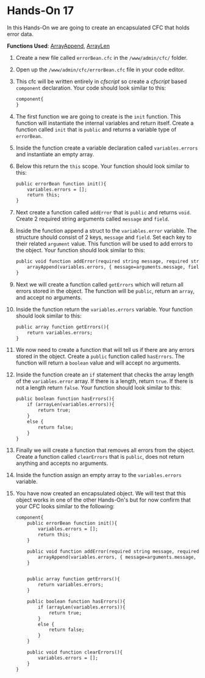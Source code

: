 # Hands-On 17

In this Hands-On we are going to create an encapsulated CFC that holds error data.

**Functions Used**: [ArrayAppend](https://helpx.adobe.com/coldfusion/cfml-reference/coldfusion-functions/functions-a-b/arrayappend.html), [ArrayLen](https://helpx.adobe.com/coldfusion/cfml-reference/coldfusion-functions/functions-a-b/arraylen.html)

1. Create a new file called `errorBean.cfc` in the `/www/admin/cfc/` folder.
1. Open up the `/www/admin/cfc/errorBean.cfc` file in your code editor.
1. This cfc will be written entirely in *cfscript* so create a *cfscript* based `component` declaration. Your code should look similar to this:

    ```cfml
    component{
    }
    ```

1. The first function we are going to create is the `init` function. This function will instantiate the internal variables and return itself. Create a function called `init` that is `public` and returns a variable type of `errorBean`.
1. Inside the function create a variable declaration called `variables.errors` and instantiate an empty array.
1. Below this return the `this` scope. Your function should look similar to this:

    ```cfml
    public errorBean function init(){
        variables.errors = [];
        return this;
    }
    ```

1. Next create a function called `addError` that is `public` and returns `void`. Create 2 required string arguments called `message` and `field`.
1. Inside the function append a struct to the `variables.error` variable. The structure should consist of 2 keys, `message` and `field`. Set each key to their related `argument` value. This function will be used to add errors to the object. Your function should look similar to this:

    ```cfml
    public void function addError(required string message, required string field){
        arrayAppend(variables.errors, { message=arguments.message, field=arguments.field });
    }
    ```

1. Next we will create a function called `getErrors` which will return all errors stored in the object. The function will be `public`, return an `array`, and accept no arguments.
1. Inside the function return the `variables.errors` variable. Your function should look similar to this:

    ```cfml
    public array function getErrors(){
        return variables.errors;
    }
    ```

1. We now need to create a function that will tell us if there are any errors stored in the object. Create a `public` function called `hasErrors`. The function will return a `boolean` value and will accept no arguments.
1. Inside the function create an `if` statement that checks the array length of the `variables.error` array. If there is a length, return `true`. If there is not a length return `false`. Your function should look similar to this:

    ```cfml
    public boolean function hasErrors(){
        if (arrayLen(variables.errors)){
            return true;
        }
        else {
            return false;
        }
    }
    ```

1. Finally we will create a function that removes all errors from the object. Create a function called `clearErrors` that is `public`, does not return anything and accepts no arguments.
1. Inside the function assign an empty array to the `variables.errors` variable.
1. You have now created an encapsulated object. We will test that this object works in one of the other Hands-On's but for now confirm that your CFC looks similar to the following:

    ```cfml
    component{
        public errorBean function init(){
            variables.errors = [];
            return this;
        }

        public void function addError(required string message, required string field){
            arrayAppend(variables.errors, { message=arguments.message, field=arguments.field });
        }


        public array function getErrors(){
            return variables.errors;
        }

        public boolean function hasErrors(){
            if (arrayLen(variables.errors)){
                return true;
            }
            else {
                return false;
            }
        }

        public void function clearErrors(){
            variables.errors = [];
        }
    }
    ```
